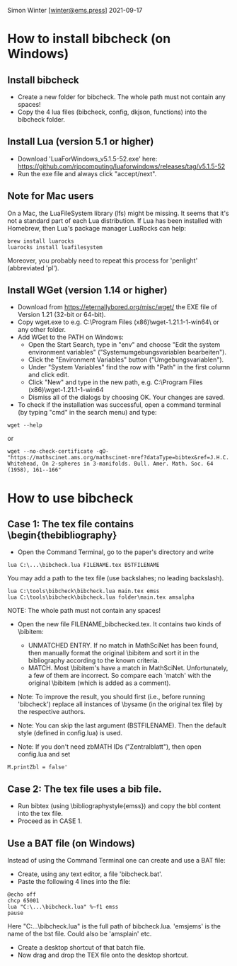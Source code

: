 Simon Winter [winter@ems.press] 
2021-09-17

# How to install bibcheck (on Windows)

## Install bibcheck
* Create a new folder for bibcheck. The whole path must not contain any spaces!
* Copy the 4 lua files (bibcheck, config, dkjson, functions) into the bibcheck folder.

## Install Lua (version 5.1 or higher)
* Download 'LuaForWindows_v5.1.5-52.exe' here:
  https://github.com/rjpcomputing/luaforwindows/releases/tag/v5.1.5-52
* Run the exe file and always click "accept/next".

## Note for Mac users
On a Mac, the LuaFileSystem library (lfs) might be missing. 
It seems that it's not a standard part of each Lua distribution. 
If Lua has been installed with Homebrew, then Lua's package manager LuaRocks can help:
```
brew install luarocks
luarocks install luafilesystem
```
Moreover, you probably need to repeat this process for 'penlight' (abbreviated 'pl').

## Install WGet (version 1.14 or higher)
* Download from https://eternallybored.org/misc/wget/ the EXE file of Version 1.21 (32-bit or 64-bit).
* Copy wget.exe to e.g. C:\Program Files (x86)\wget-1.21.1-1-win64\ or any other folder.
* Add WGet to the PATH on Windows:
    * Open the Start Search, type in "env" and choose "Edit the system environment variables" ("Systemumgebungsvariablen bearbeiten").
    * Click the "Environment Variables" button ("Umgebungsvariablen").
    * Under "System Variables" find the row with "Path" in the first column and click edit.
    * Click "New" and type in the new path, e.g. C:\Program Files (x86)\wget-1.21.1-1-win64
    * Dismiss all of the dialogs by choosing OK. Your changes are saved.
* To check if the installation was successful, open a command terminal (by typing "cmd" in the search menu) and type:
```
wget --help
```
or
```
wget --no-check-certificate -qO- "https://mathscinet.ams.org/mathscinet-mref?dataType=bibtex&ref=J.H.C. Whitehead, On 2-spheres in 3-manifolds. Bull. Amer. Math. Soc. 64 (1958), 161--166"
```

# How to use bibcheck

## Case 1: The tex file contains \begin{thebibliography}
* Open the Command Terminal, go to the paper's directory and write
```
lua C:\...\bibcheck.lua FILENAME.tex BSTFILENAME
```
  You may add a path to the tex file (use backslahes; no leading backslash).
```
lua C:\tools\bibcheck\bibcheck.lua main.tex emss
lua C:\tools\bibcheck\bibcheck.lua folder\main.tex amsalpha
```
NOTE: The whole path must not contain any spaces!

* Open the new file FILENAME_bibchecked.tex. It contains two kinds of \bibitem:
    * UNMATCHED ENTRY. 
    If no match in MathSciNet has been found, then manually format the original \bibitem
    and sort it in the bibliography according to the known criteria. 
    * MATCH.
    Most \bibitem's have a match in MathSciNet. Unfortunately, a few of them are incorrect. 
    So compare each 'match' with the original \bibitem (which is added as a comment).

* Note: To improve the result, you should first (i.e., before running 'bibcheck') replace all instances of \bysame (in the original tex file) by the respective authors.
* Note: You can skip the last argument (BSTFILENAME). Then the default style (defined in config.lua) is used.  
* Note: If you don't need zbMATH IDs ("Zentralblatt"), then open config.lua and set 
```
M.printZbl = false'
```
          
## Case 2: The tex file uses a bib file.
* Run bibtex (using \bibliographystyle{emss}) and copy the bbl content into the tex file.
* Proceed as in CASE 1.

## Use a BAT file (on Windows)
Instead of using the Command Terminal one can create and use a BAT file:
* Create, using any text editor, a file 'bibcheck.bat'.
* Paste the following 4 lines into the file:
```
@echo off
chcp 65001
lua "C:\...\bibcheck.lua" %~f1 emss
pause
```
  Here "C:\...\bibcheck.lua" is the full path of bibcheck.lua.
  'emsjems' is the name of the bst file. Could also be 'amsplain' etc.
* Create a desktop shortcut of that batch file.
* Now drag and drop the TEX file onto the desktop shortcut.

